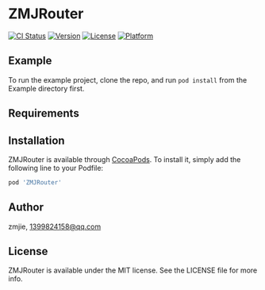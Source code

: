 # ZMJRouter

[![CI Status](https://img.shields.io/travis/zmjie/ZMJRouter.svg?style=flat)](https://travis-ci.org/zmjie/ZMJRouter)
[![Version](https://img.shields.io/cocoapods/v/ZMJRouter.svg?style=flat)](https://cocoapods.org/pods/ZMJRouter)
[![License](https://img.shields.io/cocoapods/l/ZMJRouter.svg?style=flat)](https://cocoapods.org/pods/ZMJRouter)
[![Platform](https://img.shields.io/cocoapods/p/ZMJRouter.svg?style=flat)](https://cocoapods.org/pods/ZMJRouter)

## Example

To run the example project, clone the repo, and run `pod install` from the Example directory first.

## Requirements

## Installation

ZMJRouter is available through [CocoaPods](https://cocoapods.org). To install
it, simply add the following line to your Podfile:

```ruby
pod 'ZMJRouter'
```

## Author

zmjie, 1399824158@qq.com

## License

ZMJRouter is available under the MIT license. See the LICENSE file for more info.
